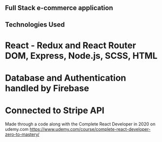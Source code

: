 ## Full Stack e-commerce application

## Technologies Used

# React - Redux and React Router DOM, Express, Node.js, SCSS, HTML

# Database and Authentication handled by Firebase

# Connected to Stripe API

Made through a code along with the Complete React Developer in 2020 on udemy.com
https://www.udemy.com/course/complete-react-developer-zero-to-mastery/
